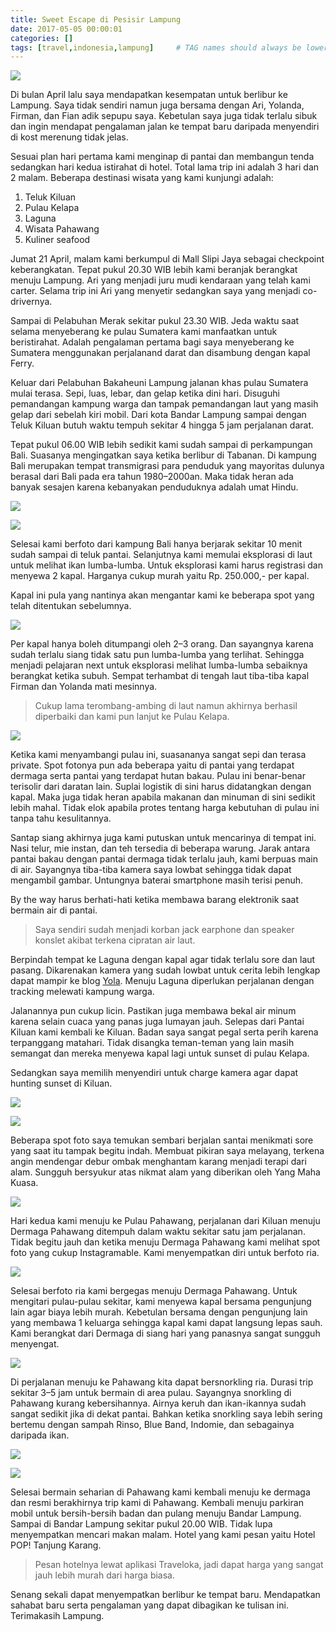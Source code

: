 ```yaml
---
title: Sweet Escape di Pesisir Lampung
date: 2017-05-05 00:00:01
categories: []
tags: [travel,indonesia,lampung]     # TAG names should always be lowercase
---
```


![](https://lh3.googleusercontent.com/pw/AP1GczO4-90SG1PaqMchYReEApMH0-sgya5ocizIlSbw0N0hAawUEPWFPY2vauGtl_PCTJW9OV4984ZH6ZJ2dKe0phC8YYylCIFDC0Fu0BpJtrT92yP46ZycZmPmTyu-4ISGf6r1M0mCkuahj5IqvttXgtnf=w2072-h1381-s-no?authuser=0)

Di bulan April lalu saya mendapatkan kesempatan untuk berlibur ke Lampung. Saya tidak sendiri namun juga bersama dengan Ari, Yolanda, Firman, dan Fian adik sepupu saya. Kebetulan saya juga tidak terlalu sibuk dan ingin mendapat pengalaman jalan ke tempat baru daripada menyendiri di kost merenung tidak jelas.

Sesuai plan hari pertama kami menginap di pantai dan membangun tenda sedangkan hari kedua istirahat di hotel. Total lama trip ini adalah 3 hari dan 2 malam. Beberapa destinasi wisata yang kami kunjungi adalah:

1. Teluk Kiluan
2. Pulau Kelapa
3. Laguna
4. Wisata Pahawang
5. Kuliner seafood

Jumat 21 April, malam kami berkumpul di Mall Slipi Jaya sebagai checkpoint keberangkatan. Tepat pukul 20.30 WIB lebih kami beranjak berangkat menuju Lampung. Ari yang menjadi juru mudi kendaraan yang telah kami carter. Selama trip ini Ari yang menyetir sedangkan saya yang menjadi co-drivernya.

Sampai di Pelabuhan Merak sekitar pukul 23.30 WIB. Jeda waktu saat selama menyeberang ke pulau Sumatera kami manfaatkan untuk beristirahat. Adalah pengalaman pertama bagi saya menyeberang ke Sumatera menggunakan perjalanand darat dan disambung dengan kapal Ferry.

Keluar dari Pelabuhan Bakaheuni Lampung jalanan khas pulau Sumatera mulai terasa. Sepi, luas, lebar, dan gelap ketika dini hari. Disuguhi pemandangan kampung warga dan tampak pemandangan laut yang masih gelap dari sebelah kiri mobil. Dari kota Bandar Lampung sampai dengan Teluk Kiluan butuh waktu tempuh sekitar 4 hingga 5 jam perjalanan darat.

Tepat pukul 06.00 WIB lebih sedikit kami sudah sampai di perkampungan Bali. Suasanya mengingatkan saya ketika berlibur di Tabanan. Di kampung Bali merupakan tempat transmigrasi para penduduk yang mayoritas dulunya berasal dari Bali pada era tahun 1980–2000an. Maka tidak heran ada banyak sesajen karena kebanyakan penduduknya adalah umat Hindu.

![](https://lh3.googleusercontent.com/pw/AP1GczN5dIq-3hpfitSKR4my4HmooVUCC-FEoQ-gdI-WHKh60h4NE-kvZb6upk9wb5lhAFfmXfc0SsRkIIbh5m2Ys462pQ8akoIOjJJ-7Ka4bwhDpBw2zqeHzLMxzJVo1IXuw1Xt22PfhHdWG1Ryg1QfKNl1=w1842-h1381-s-no?authuser=0)

![](https://lh3.googleusercontent.com/pw/AP1GczPNDtts39zVy-fhfyKENcf-rgGkjwbCy5yvqDqlZTRCai0xBS9Bkk-6RjlA8bPBAzsErYWxfIDHzRfEeRsqfLPy153xA4SloTWboFiXXCkL7EpoRdEi5M1af26t9vcVRNUOxhHKumDApzwi5MDIXGrv=w1842-h1381-s-no?authuser=0)

Selesai kami berfoto dari kampung Bali hanya berjarak sekitar 10 menit sudah sampai di teluk pantai. Selanjutnya kami memulai eksplorasi di laut untuk melihat ikan lumba-lumba. Untuk eksplorasi kami harus registrasi dan menyewa 2 kapal. Harganya cukup murah yaitu Rp. 250.000,- per kapal.

Kapal ini pula yang nantinya akan mengantar kami ke beberapa spot yang telah ditentukan sebelumnya.

![](https://lh3.googleusercontent.com/pw/AP1GczNAyr6EhkTfUtFJn0xqeeRMyaoJeNjVNrq9DPBcqX7U66V8HDYnKhJx0YL41MZHjmvtxI1OqCKBO8xLR7XlN_7P4ONkk-piFoyIh3iRRdliQ1FRiorop4UxZPNHyE_1SH96Rdq5Dzs3XarSjR3mNDTo=w2072-h1381-s-no?authuser=0)

Per kapal hanya boleh ditumpangi oleh 2–3 orang. Dan sayangnya karena sudah terlalu siang tidak satu pun lumba-lumba yang terlihat. Sehingga menjadi pelajaran next untuk eksplorasi melihat lumba-lumba sebaiknya berangkat ketika subuh. Sempat terhambat di tengah laut tiba-tiba kapal Firman dan Yolanda mati mesinnya. 

> Cukup lama terombang-ambing di laut namun akhirnya berhasil diperbaiki dan kami pun lanjut ke Pulau Kelapa.

![](https://lh3.googleusercontent.com/pw/AP1GczMMvuHbf6VqnGtR7swQQpWG6MGI6oltdx-gdTNLdiidoaK0gBPUMTraFque60TsXTT8urRCreNFoZkCjr7TfSorm9V1PrANO4j8VcNcloxHfZ42RKI_22tQpF_hxkfYKCzCJAt_bIDnIruLQXISqwiv=w1842-h1381-s-no?authuser=0)

Ketika kami menyambangi pulau ini, suasananya sangat sepi dan terasa private. Spot fotonya pun ada beberapa yaitu di pantai yang terdapat dermaga serta pantai yang terdapat hutan bakau. Pulau ini benar-benar terisolir dari daratan lain. Suplai logistik di sini harus didatangkan dengan kapal. Maka juga tidak heran apabila makanan dan minuman di sini sedikit lebih mahal. Tidak elok apabila protes tentang harga kebutuhan di pulau ini tanpa tahu kesulitannya.

Santap siang akhirnya juga kami putuskan untuk mencarinya di tempat ini. Nasi telur, mie instan, dan teh tersedia di beberapa warung. Jarak antara pantai bakau dengan pantai dermaga tidak terlalu jauh, kami berpuas main di air. Sayangnya tiba-tiba kamera saya lowbat sehingga tidak dapat mengambil gambar. Untungnya baterai smartphone masih terisi penuh.

By the way harus berhati-hati ketika membawa barang elektronik saat bermain air di pantai.

> Saya sendiri sudah menjadi korban jack earphone dan speaker konslet akibat terkena cipratan air laut.

Berpindah tempat ke Laguna dengan kapal agar tidak terlalu sore dan laut pasang. Dikarenakan kamera yang sudah lowbat untuk cerita lebih lengkap dapat mampir ke blog [Yola](https://brigittayolanda.com/teluk-kiluan/). Menuju Laguna diperlukan perjalanan dengan tracking melewati kampung warga.

Jalanannya pun cukup licin. Pastikan juga membawa bekal air minum karena selain cuaca yang panas juga lumayan jauh. Selepas dari Pantai Kiluan kami kembali ke Kiluan. Badan saya sangat pegal serta perih karena terpanggang matahari. Tidak disangka teman-teman yang lain masih semangat dan mereka menyewa kapal lagi untuk sunset di pulau Kelapa.

Sedangkan saya memilih menyendiri untuk charge kamera agar dapat hunting sunset di Kiluan.

![](https://lh3.googleusercontent.com/pw/AP1GczPpQvWjQRWy9rjT4_tETy7SwFT5kOj7jUBipRsiEPRmt9PRnnxTOK-9uiKdtYhgLHrOf3trq7jTlm2HULY7wBaJZiKEnlrbvRnnG1DAJ8kmLgSFKpzUkaQA2abSOohXdKBLvikiiVI4_xH4bTdQNIT3=w920-h1381-s-no?authuser=0)

![](https://lh3.googleusercontent.com/pw/AP1GczOjLkLLVJNO2un0nNoQLpk6tW-lpHzYKcMXfdBqoRvkGARBao5h_VhXmQo_5iJ50Jwkfnfd_EgyQLwQhBxNaISm4G7uivc3cnlHOzhhsyAInhea6i4-aerKMxMcOS8Pcb9_YtQq1FPbYpN7gAiimlCF=w920-h1381-s-no?authuser=0)


Beberapa spot foto saya temukan sembari berjalan santai menikmati sore yang saat itu tampak begitu indah. Membuat pikiran saya melayang, terkena angin mendengar debur ombak menghantam karang menjadi terapi dari alam. Sungguh bersyukur atas nikmat alam yang diberikan oleh Yang Maha Kuasa.

![](https://lh3.googleusercontent.com/pw/AP1GczO5wQy7VTO0qo62uki89ZK4mxrb8tOCEsrZ4fU51k9BaOrRTtjBVom37oLzX05oIaGwH1mn0teZvWDF7MgTk3HvPB0xpWXX4OOL0A8gVvwkikXah21TE8JXGruQYGF6D6_QyTl40aL7TvtMiJB3NpfZ=w2072-h1381-s-no?authuser=0)

Hari kedua kami menuju ke Pulau Pahawang, perjalanan dari Kiluan menuju Dermaga Pahawang ditempuh dalam waktu sekitar satu jam perjalanan. Tidak begitu jauh dan ketika menuju Dermaga Pahawang kami melihat spot foto yang cukup Instagramable. Kami menyempatkan diri untuk berfoto ria.

![](https://lh3.googleusercontent.com/pw/AP1GczNgYyeu5CpX7bR9vXEgSmu4F6GYU_gd43HK3wcUaNIXMp-jYxryZ39sozSMbGsYf53eMteWV70DGxamZKBXMp13FG5C6iTcxxoCA0n3YaHS1_nsW49g0vr9-k3ZBBHdbDQQO_LK_ZVxElnW_KpxwbNj=w2080-h1381-s-no?authuser=0)

Selesai berfoto ria kami bergegas menuju Dermaga Pahawang. Untuk mengitari pulau-pulau sekitar, kami menyewa kapal bersama pengunjung lain agar biaya lebih murah. Kebetulan bersama dengan pengunjung lain yang membawa 1 keluarga sehingga kapal kami dapat langsung lepas sauh. Kami berangkat dari Dermaga di siang hari yang panasnya sangat sungguh menyengat.

![](https://lh3.googleusercontent.com/pw/AP1GczMP3aFZmMYn8NsV8JdsGOF4o3fHgv-S5gLRWuCCrZoPnoIPKvrvDEy8j5rIYqdmIy8ZB-YKm-sIhzvXcum7Zo9i9KUw2XvAKQxbqtXaTr6k8Nvb5ut6Y3RnKqzkLr51HSmmJ7sdI53BTKF7Ivb_kjNi=w1842-h1381-s-no?authuser=0)

Di perjalanan menuju ke Pahawang kita dapat bersnorkling ria. Durasi trip sekitar 3–5 jam untuk bermain di area pulau. Sayangnya snorkling di Pahawang kurang kebersihannya. Airnya keruh dan ikan-ikannya sudah sangat sedikit jika di dekat pantai. Bahkan ketika snorkling saya lebih sering bertemu dengan sampah Rinso, Blue Band, Indomie, dan sebagainya daripada ikan.

![](https://lh3.googleusercontent.com/pw/AP1GczPAq-0-d_JqLJpwGH0rQrtKbeaLAS0LBzVt2HmBP2fcQcRb436J46VVDabEXwU4zj-RTh5jY_KRBdblAY-iBguzqUz9aSHCsajt-ZJX4joIh-h4IB58bTZK6OU65vaHFCAt8K04F1FENoGxUlGg35Yo=w1842-h1381-s-no?authuser=0)

![](https://lh3.googleusercontent.com/pw/AP1GczM7_zCLdAQ-DGFkaKxlGRXqOA0fYJ9LbY8qnUEIaJkCuN0w4rdCgVcYj966pPJc0w6pHBUOOp94W2U7KMYQ4Qe9-CrT6yzK0RrJoXoCpZxnOIsPTHTNhG3KLw8MDh2pljr6jiWOZkMC8t1Ef8RHkwGP=w1842-h1381-s-no?authuser=0)

Selesai bermain seharian di Pahawang kami kembali menuju ke dermaga dan resmi berakhirnya trip kami di Pahawang. Kembali menuju parkiran mobil untuk bersih-bersih badan dan pulang menuju Bandar Lampung. Sampai di Bandar Lampung sekitar pukul 20.00 WIB. Tidak lupa menyempatkan mencari makan malam. Hotel yang kami pesan yaitu Hotel POP! Tanjung Karang.

> Pesan hotelnya lewat aplikasi Traveloka, jadi dapat harga yang sangat jauh lebih murah dari harga biasa.

Senang sekali dapat menyempatkan berlibur ke tempat baru. Mendapatkan sahabat baru serta pengalaman yang dapat dibagikan ke tulisan ini. Terimakasih Lampung.
